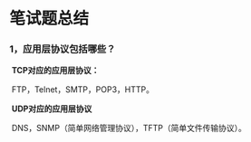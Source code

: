 #  				笔试题总结

### 1，应用层协议包括哪些？

​		**TCP对应的应用层协议：**

​			FTP，Telnet，SMTP，POP3，HTTP。

​		 **UDP对应的应用层协议**

​			DNS，SNMP（简单网络管理协议），TFTP（简单文件传输协议）。
